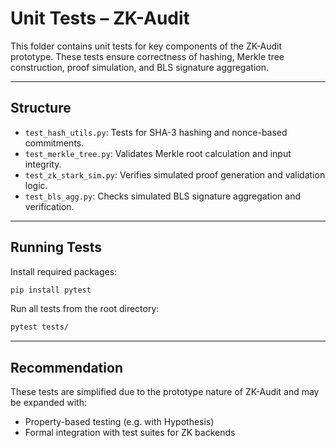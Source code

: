 # Unit Tests – ZK-Audit

This folder contains unit tests for key components of the ZK-Audit prototype. These tests ensure correctness of hashing, Merkle tree construction, proof simulation, and BLS signature aggregation.

---

## Structure

- `test_hash_utils.py`: Tests for SHA-3 hashing and nonce-based commitments.
- `test_merkle_tree.py`: Validates Merkle root calculation and input integrity.
- `test_zk_stark_sim.py`: Verifies simulated proof generation and validation logic.
- `test_bls_agg.py`: Checks simulated BLS signature aggregation and verification.

---

## Running Tests

Install required packages:

```bash
pip install pytest
```

Run all tests from the root directory:

```bash
pytest tests/
```

---

## Recommendation

These tests are simplified due to the prototype nature of ZK-Audit and may be expanded with:
- Property-based testing (e.g. with Hypothesis)
- Formal integration with test suites for ZK backends
